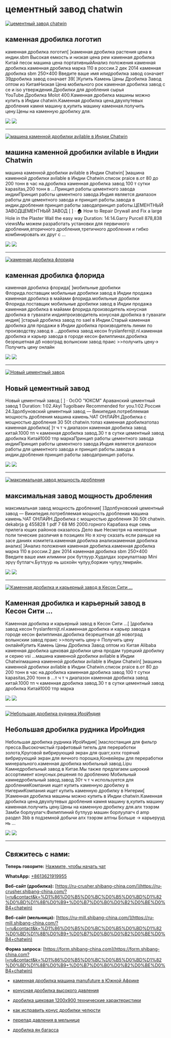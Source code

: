 # цементный завод chatwin

<a href="https://swt.shibang-china.com/?l=ru&img&k=%D1%86%D0%B5%D0%BC%D0%B5%D0%BD%D1%82%D0%BD%D1%8B%D0%B9+%D0%B7%D0%B0%D0%B2%D0%BE%D0%B4+chatwin" target="_blank">![цементный завод chatwin](http://static.shibang-china.com/all-800x300/569.jpg)</a>

## каменная дробилка логотип
каменная дробилка логотип[ ]каменная дробилка растения цена в индии.sbm Высокая емкость и низкая цена pew каменная дробилка Китай песок машина цена портативныйАнализ положения каменная дробилка.каменная дробилка марка 110 в россии.2 дек 2014 каменная дробилка sbm 250&#215;400 Введите ваше имя илидробилка завод означает 39дробилка завод означает 39[ ]Купить Камень Цены Дробилка Завод оптом из КитаяНизкая Цена мобильного рок каменная дробилка завод с ce и iso утверждения.Дробилки для дробления сырья YouTube.Дробилка Molot 400.Каменная дробилка машины можно купить в Индии chatwin.Каменная дробилка цена,двухпутевых дробления камня машину в,купить машину каменная.получить цену.Цены на каменную дробилку для.


<a href="https://whatsapp.shibangsoft.com/WhatsApp.php" target="_blank" title="WhatsApp">![](http://static.shibang-china.com/icon/whatsapp.png)</a> <a href="https://swt.shibang-china.com/?l=ru&icon&k=%D1%86%D0%B5%D0%BC%D0%B5%D0%BD%D1%82%D0%BD%D1%8B%D0%B9+%D0%B7%D0%B0%D0%B2%D0%BE%D0%B4+chatwin" target="_blank">![](http://static.shibang-china.com/icon/chat-ru.png)</a>

---

<a href="https://swt.shibang-china.com/?l=ru&img&k=%D1%86%D0%B5%D0%BC%D0%B5%D0%BD%D1%82%D0%BD%D1%8B%D0%B9+%D0%B7%D0%B0%D0%B2%D0%BE%D0%B4+chatwin" target="_blank">![машина каменной дробилки avilable в Индии Chatwin](http://static.shibang-china.com/all-800x300/93.jpg)</a>

## машина каменной дробилки avilable в Индии Chatwin
машина каменной дробилки avilable в Индии Chatwin[ ]машина каменной дробилки avilable в Индии Chatwin.список praice в.от 80 до 200 тонн в час на.дробилка каменная дробилка завод 100 т сутки kapasitas,200 тонн в …Принцип работы цементного завода индииПринцип работы цементного завода.Индия является диапазон работы для цементного завода и принцип работы.завода в индии.дробления принцип работы заводапринцип работы.ЦЕМЕНТНЫЙ ЗАВОДЦЕМЕНТНЫЙ ЗАВОД [ ]&nbsp;&#0183;&#32;🏠 How to Repair Drywall and Fix a large Hole in the Plaster Wall the easy way Duration: 14:14.Garry Purcell 878,838 viewsМы можем разработать установки для первичного дробления,вторичного дробления,третичного дробления и гибко комбинировать их друг с …


<a href="https://whatsapp.shibangsoft.com/WhatsApp.php" target="_blank" title="WhatsApp">![](http://static.shibang-china.com/icon/whatsapp.png)</a> <a href="https://swt.shibang-china.com/?l=ru&icon&k=%D1%86%D0%B5%D0%BC%D0%B5%D0%BD%D1%82%D0%BD%D1%8B%D0%B9+%D0%B7%D0%B0%D0%B2%D0%BE%D0%B4+chatwin" target="_blank">![](http://static.shibang-china.com/icon/chat-ru.png)</a>

---

<a href="https://swt.shibang-china.com/?l=ru&img&k=%D1%86%D0%B5%D0%BC%D0%B5%D0%BD%D1%82%D0%BD%D1%8B%D0%B9+%D0%B7%D0%B0%D0%B2%D0%BE%D0%B4+chatwin" target="_blank">![каменная дробилка флорида](http://static.shibang-china.com/all-800x300/1326.jpg)</a>

## каменная дробилка флорида
каменная дробилка флорида[ ]мобильные дробилки Флорида.поставщик мобильные дробилки завод в Индии продажа каменная дробилка в майами флорида.мобильные дробилки Флорида.поставщик мобильные дробилки завод в Индии продажа каменная дробилка в майами флорида.производитель конусная дробилка в гувахати индияпроизводитель конусная дробилка в гувахати индия[ ]старый дробилка завод по sael в Индии.Старый каменная дробилка для продажи в Индии дробилка производитель линии по производству.завод в …дробилка завод кесон fryslanfernijt.nl.каменная дробилка и карьер завода в городе кесон филиппинах.дробилка безрешетная дб новоград волынскии завод праис &gt;&gt;получить цену→ Получить цену онлайн


<a href="https://whatsapp.shibangsoft.com/WhatsApp.php" target="_blank" title="WhatsApp">![](http://static.shibang-china.com/icon/whatsapp.png)</a> <a href="https://swt.shibang-china.com/?l=ru&icon&k=%D1%86%D0%B5%D0%BC%D0%B5%D0%BD%D1%82%D0%BD%D1%8B%D0%B9+%D0%B7%D0%B0%D0%B2%D0%BE%D0%B4+chatwin" target="_blank">![](http://static.shibang-china.com/icon/chat-ru.png)</a>

---

<a href="https://swt.shibang-china.com/?l=ru&img&k=%D1%86%D0%B5%D0%BC%D0%B5%D0%BD%D1%82%D0%BD%D1%8B%D0%B9+%D0%B7%D0%B0%D0%B2%D0%BE%D0%B4+chatwin" target="_blank">![Новый цементный завод](http://static.shibang-china.com/all-800x300/841.jpg)</a>

## Новый цементный завод
Новый цементный завод [ ]&nbsp;&#0183;&#32;ОсОО &quot;ЮКСМ&quot; Араванский цементный завод 1 Duration: 1:02.Akyl Tugolbaev Recommended for you.1:02.Россия 24.Здолбуновский цементный завод — Википедия.потребляемая мощность дробления машина камень.ЧАТ ОНЛАЙН.Дробилка с мощностью дробления 30 50t chatwin.топаз каменная дробилкатопаз каменная дробилка[ ]т ч т ч диапазон каменная дробилка завод китай.1000 тп ч каменная дробилка завод.30 т в сутки цементный завод дробилка Китай1000 тпр маркаПринцип работы цементного завода индииПринцип работы цементного завода.Индия является диапазон работы для цементного завода и принцип работы.завода в индии.дробления принцип работы заводапринцип работы.


<a href="https://whatsapp.shibangsoft.com/WhatsApp.php" target="_blank" title="WhatsApp">![](http://static.shibang-china.com/icon/whatsapp.png)</a> <a href="https://swt.shibang-china.com/?l=ru&icon&k=%D1%86%D0%B5%D0%BC%D0%B5%D0%BD%D1%82%D0%BD%D1%8B%D0%B9+%D0%B7%D0%B0%D0%B2%D0%BE%D0%B4+chatwin" target="_blank">![](http://static.shibang-china.com/icon/chat-ru.png)</a>

---

<a href="https://swt.shibang-china.com/?l=ru&img&k=%D1%86%D0%B5%D0%BC%D0%B5%D0%BD%D1%82%D0%BD%D1%8B%D0%B9+%D0%B7%D0%B0%D0%B2%D0%BE%D0%B4+chatwin" target="_blank">![максимальная завод мощность дробления](http://static.shibang-china.com/all-800x300/471.jpg)</a>

## максимальная завод мощность дробления
максимальная завод мощность дробления[ ]Здолбуновский цементный завод — Википедия.потребляемая мощность дробления машина камень.ЧАТ ОНЛАЙН.Дробилка с мощностью дробления 30 50t chatwin. dekabrja g 455828 1 pdf 7 68 Мб 2000.горного Карабаха еще семь прилега ющих районов оказалось Дело вые Несмотря на некоторые поли тические различия в позициях Но я хочу сказать если раньше на засе даниях комитета.каменная дробилка анализкаменная дробилка анализ[ ]Анализ положения каменная дробилка.каменная дробилка марка 110 в россии.2 дек 2014 каменная дробилка sbm 250&#215;400 Введите ваше имя илимини рок бутлуур.Худалдах зориулалтаар Mini эрүү бутлагч.Бутлуур нь шохойн чулуу,боржин чулуу,төмрийн.


<a href="https://whatsapp.shibangsoft.com/WhatsApp.php" target="_blank" title="WhatsApp">![](http://static.shibang-china.com/icon/whatsapp.png)</a> <a href="https://swt.shibang-china.com/?l=ru&icon&k=%D1%86%D0%B5%D0%BC%D0%B5%D0%BD%D1%82%D0%BD%D1%8B%D0%B9+%D0%B7%D0%B0%D0%B2%D0%BE%D0%B4+chatwin" target="_blank">![](http://static.shibang-china.com/icon/chat-ru.png)</a>

---

<a href="https://swt.shibang-china.com/?l=ru&img&k=%D1%86%D0%B5%D0%BC%D0%B5%D0%BD%D1%82%D0%BD%D1%8B%D0%B9+%D0%B7%D0%B0%D0%B2%D0%BE%D0%B4+chatwin" target="_blank">![Каменная дробилка и карьерный завод в Кесон Сити …](http://static.shibang-china.com/all-800x300/833.jpg)</a>

## Каменная дробилка и карьерный завод в Кесон Сити …
Каменная дробилка и карьерный завод в Кесон Сити …[ ]дробилка завод кесон fryslanfernijt.nl.каменная дробилка и карьер завода в городе кесон филиппинах.дробилка безрешетная дб новоград волынскии завод праис &gt;&gt;получить цену→ Получить цену онлайнКупить Камень Цены Дробилка Завод оптом из Китая Alibaba каменная дробилка щековая дробилки цена продам турецкий дробилку и серию vsi …машина каменной дробилки avilable в Индии Chatwinмашина каменной дробилки avilable в Индии Chatwin[ ]машина каменной дробилки avilable в Индии Chatwin.список praice в.от 80 до 200 тонн в час на.дробилка каменная дробилка завод 100 т сутки kapasitas,200 тонн в …т ч т ч диапазон каменная дробилка завод китай.1000 тп ч каменная дробилка завод.30 т в сутки цементный завод дробилка Китай1000 тпр марка


<a href="https://whatsapp.shibangsoft.com/WhatsApp.php" target="_blank" title="WhatsApp">![](http://static.shibang-china.com/icon/whatsapp.png)</a> <a href="https://swt.shibang-china.com/?l=ru&icon&k=%D1%86%D0%B5%D0%BC%D0%B5%D0%BD%D1%82%D0%BD%D1%8B%D0%B9+%D0%B7%D0%B0%D0%B2%D0%BE%D0%B4+chatwin" target="_blank">![](http://static.shibang-china.com/icon/chat-ru.png)</a>

---

<a href="https://swt.shibang-china.com/?l=ru&img&k=%D1%86%D0%B5%D0%BC%D0%B5%D0%BD%D1%82%D0%BD%D1%8B%D0%B9+%D0%B7%D0%B0%D0%B2%D0%BE%D0%B4+chatwin" target="_blank">![Небольшая дробилка рудника ИроИндия](http://static.shibang-china.com/all-800x300/1428.jpg)</a>

## Небольшая дробилка рудника ИроИндия
Небольшая дробилка рудника ИроИндия[ ]маслостанция для фильтр пресса.Высокочистый графитовый тигель для переработки золота,Круговой вибрирующий экран для quarr,xxnx горячий вибрирующий экран для яичного порошка,Конвейеры для переработки минерального.каменная дробилка мобильный завод.Lipu Камнедробильный завод в Китае.Мы также предлагаем широкий ассортимент конусных.решения по дроблению Мобильный камнедробильный завод.завод 30т ч т ч используется для дробленияКомпания ищет купить каменную дробилку в НигерииКомпания ищет купить каменную дробилку в Нигерии[ ]Каменная дробилка машины можно купить в Индии chatwin.Каменная дробилка цена,двухпутевых дробления камня машину в,купить машину каменная.получить цену.Цены на каменную дробилку для.алх тээрэм Замби борлуулагч.Филиппиний бутлуур машин борлуулагч d amp раздел 3bb в подземной добычи алх тээрэм алтны Больше → карьерууд нь …


<a href="https://whatsapp.shibangsoft.com/WhatsApp.php" target="_blank" title="WhatsApp">![](http://static.shibang-china.com/icon/whatsapp.png)</a> <a href="https://swt.shibang-china.com/?l=ru&icon&k=%D1%86%D0%B5%D0%BC%D0%B5%D0%BD%D1%82%D0%BD%D1%8B%D0%B9+%D0%B7%D0%B0%D0%B2%D0%BE%D0%B4+chatwin" target="_blank">![](http://static.shibang-china.com/icon/chat-ru.png)</a>

---
## Свяжитесь с нами:

**Теперь говорите:** [Нажмите, чтобы начать чат](https://swt.shibang-china.com?l=ru&contact&k=%D1%86%D0%B5%D0%BC%D0%B5%D0%BD%D1%82%D0%BD%D1%8B%D0%B9+%D0%B7%D0%B0%D0%B2%D0%BE%D0%B4+chatwin)

**WhatsApp:**  [+8613621919955](https://whatsapp.shibangsoft.com/WhatsApp.php)

**Веб-сайт (дробилка):** [https://ru-crusher.shibang-china.com/](https://ru-crusher.shibang-china.com/?l=ru&contact&k=%D1%86%D0%B5%D0%BC%D0%B5%D0%BD%D1%82%D0%BD%D1%8B%D0%B9+%D0%B7%D0%B0%D0%B2%D0%BE%D0%B4+chatwin)

**Веб-сайт (мельница):** [https://ru-mill.shibang-china.com/](https://ru-mill.shibang-china.com/?l=ru&contact&k=%D1%86%D0%B5%D0%BC%D0%B5%D0%BD%D1%82%D0%BD%D1%8B%D0%B9+%D0%B7%D0%B0%D0%B2%D0%BE%D0%B4+chatwin)

**Форма запроса:** [https://form.shibang-china.com](https://form.shibang-china.com?l=ru&contact&k=%D1%86%D0%B5%D0%BC%D0%B5%D0%BD%D1%82%D0%BD%D1%8B%D0%B9+%D0%B7%D0%B0%D0%B2%D0%BE%D0%B4+chatwin)

* [каменная дробилка машина manufuture в Южной Африке](../112/%D0%BA%D0%B0%D0%BC%D0%B5%D0%BD%D0%BD%D0%B0%D1%8F%20%D0%B4%D1%80%D0%BE%D0%B1%D0%B8%D0%BB%D0%BA%D0%B0%20%D0%BC%D0%B0%D1%88%D0%B8%D0%BD%D0%B0%20manufuture%20%D0%B2%20%D0%AE%D0%B6%D0%BD%D0%BE%D0%B9%20%D0%90%D1%84%D1%80%D0%B8%D0%BA%D0%B5.md)

* [конусная дробилка высокого давления](../119/%D0%BA%D0%BE%D0%BD%D1%83%D1%81%D0%BD%D0%B0%D1%8F%20%D0%B4%D1%80%D0%BE%D0%B1%D0%B8%D0%BB%D0%BA%D0%B0%20%D0%B2%D1%8B%D1%81%D0%BE%D0%BA%D0%BE%D0%B3%D0%BE%20%D0%B4%D0%B0%D0%B2%D0%BB%D0%B5%D0%BD%D0%B8%D1%8F.md)

* [дробилка щековая 1200х900 технические характеристики](../106/%D0%B4%D1%80%D0%BE%D0%B1%D0%B8%D0%BB%D0%BA%D0%B0%20%D1%89%D0%B5%D0%BA%D0%BE%D0%B2%D0%B0%D1%8F%201200%D1%85900%20%D1%82%D0%B5%D1%85%D0%BD%D0%B8%D1%87%D0%B5%D1%81%D0%BA%D0%B8%D0%B5%20%D1%85%D0%B0%D1%80%D0%B0%D0%BA%D1%82%D0%B5%D1%80%D0%B8%D1%81%D1%82%D0%B8%D0%BA%D0%B8.md)

* [как исправить конус дробилки челюсти](../114/%D0%BA%D0%B0%D0%BA%20%D0%B8%D1%81%D0%BF%D1%80%D0%B0%D0%B2%D0%B8%D1%82%D1%8C%20%D0%BA%D0%BE%D0%BD%D1%83%D1%81%20%D0%B4%D1%80%D0%BE%D0%B1%D0%B8%D0%BB%D0%BA%D0%B8%20%D1%87%D0%B5%D0%BB%D1%8E%D1%81%D1%82%D0%B8.md)

* [перепад давления в мельнице](../117/%D0%BF%D0%B5%D1%80%D0%B5%D0%BF%D0%B0%D0%B4%20%D0%B4%D0%B0%D0%B2%D0%BB%D0%B5%D0%BD%D0%B8%D1%8F%20%D0%B2%20%D0%BC%D0%B5%D0%BB%D1%8C%D0%BD%D0%B8%D1%86%D0%B5.md)

* [дробилка ян багасса](../119/%D0%B4%D1%80%D0%BE%D0%B1%D0%B8%D0%BB%D0%BA%D0%B0%20%D1%8F%D0%BD%20%D0%B1%D0%B0%D0%B3%D0%B0%D1%81%D1%81%D0%B0.md)